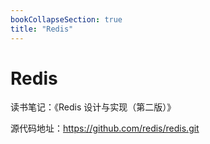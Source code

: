 ```yaml
---
bookCollapseSection: true
title: "Redis"
---
```


# Redis

读书笔记：《Redis 设计与实现（第二版）》

源代码地址：https://github.com/redis/redis.git